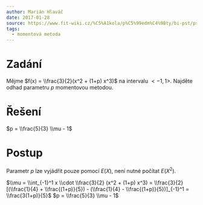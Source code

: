 ```yaml
---
author: Marián Hlaváč
date: 2017-01-28
source: https://www.fit-wiki.cz/%C5%A1kola/p%C5%99edm%C4%9Bty/bi-pst/pst_zkou%C5%A1ka_2015-01-08
tags:
  - momentová metoda
---
```


# Zadání

Mějme $f(x) = \\frac{3}{2}(x^2 + (1+p) x^3)$ na intervalu $<-1, 1>$. Najděte odhad parametru $p$ momentovou metodou.

# Řešení

$p = \\frac{5}{3} \\mu - 1$

# Postup

Parametr $p$ lze vyjádřit pouze pomocí $E(X)$, není nutné počítat $E(X^2)$.

$\\mu = \\int_{-1}^1 x \\cdot \\frac{3}{2} (x^2 + (1+p) x^3) = \\frac{3}{2} [(\\frac{1}{4} + \\frac{(1+p)}{5}) - (\\frac{1}{4} - \\frac{(1+p)}{5})]_{-1}^1 = \\frac{3(1+p)}{5}$
$p = \\frac{5}{3} \\mu - 1$
